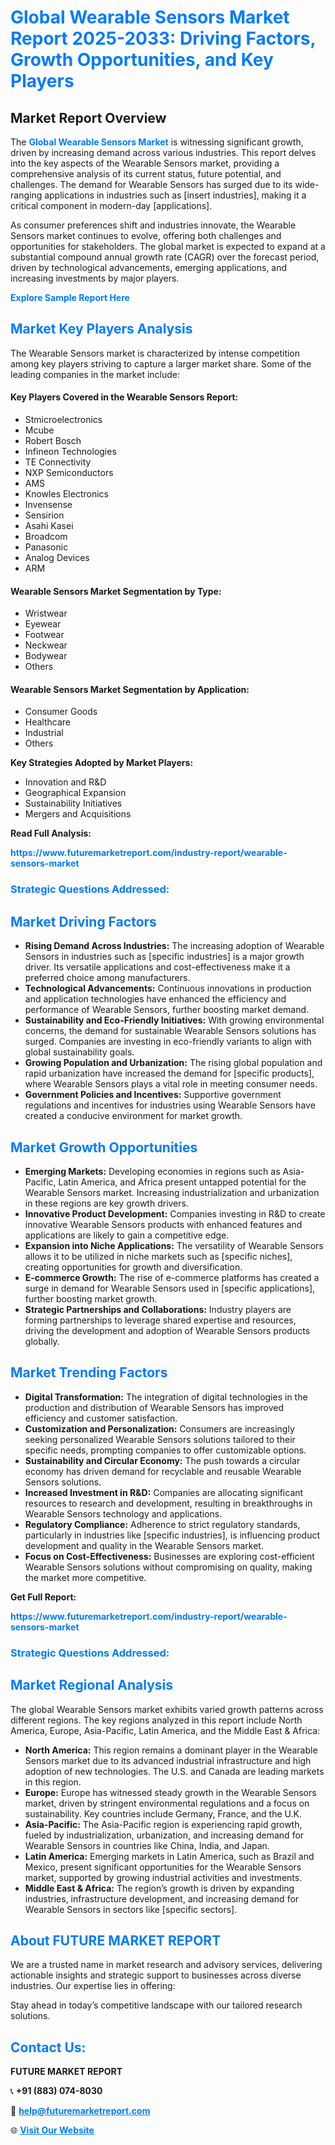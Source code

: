 <h1 style="color: #007BFF;">Global Wearable Sensors Market Report 2025-2033: Driving Factors, Growth Opportunities, and Key Players</h1>

<section id="overview">
<h2>Market Report Overview</h2>
<p>The <a href="https://www.futuremarketreport.com/industry-report/wearable-sensors-market" style="color: #007BFF; text-decoration: none;"><strong>Global Wearable Sensors Market</strong></a> is witnessing significant growth, driven by increasing demand across various industries. This report delves into the key aspects of the Wearable Sensors market, providing a comprehensive analysis of its current status, future potential, and challenges. The demand for Wearable Sensors has surged due to its wide-ranging applications in industries such as [insert industries], making it a critical component in modern-day [applications].</p>
<p>As consumer preferences shift and industries innovate, the Wearable Sensors market continues to evolve, offering both challenges and opportunities for stakeholders. The global market is expected to expand at a substantial compound annual growth rate (CAGR) over the forecast period, driven by technological advancements, emerging applications, and increasing investments by major players.</p>
</section>

<section id="overview">
<p><a href="https://www.futuremarketreport.com/request-sample/reportId=75972" style="color: #007BFF; text-decoration: none;"><strong>Explore Sample Report Here</strong></a></p>
</section>

<section id="key-players">
<h2 style="color: #007BFF;">Market Key Players Analysis</h2>
<p>The Wearable Sensors market is characterized by intense competition among key players striving to capture a larger market share. Some of the leading companies in the market include:</p>
<h4>Key Players Covered in the Wearable Sensors Report:</h4>
<ul><li>Stmicroelectronics</li><li>Mcube</li><li>Robert Bosch</li><li>Infineon Technologies</li><li>TE Connectivity</li><li>NXP Semiconductors</li><li>AMS</li><li>Knowles Electronics</li><li>Invensense</li><li>Sensirion</li><li>Asahi Kasei</li><li>Broadcom</li><li>Panasonic</li><li>Analog Devices</li><li>ARM</li></ul>
<h4>Wearable Sensors Market Segmentation by Type:</h4>
<ul><li>Wristwear</li><li>Eyewear</li><li>Footwear</li><li>Neckwear</li><li>Bodywear</li><li>Others</li></ul>

<h4>Wearable Sensors Market Segmentation by Application:</h4>
<ul><li>Consumer Goods</li><li>Healthcare</li><li>Industrial</li><li>Others</li></ul>
<p><strong>Key Strategies Adopted by Market Players:</strong></p>
<ul>
<li>Innovation and R&D</li>
<li>Geographical Expansion</li>
<li>Sustainability Initiatives</li>
<li>Mergers and Acquisitions</li>
</ul>
</section>

<section>
<p><strong>Read Full Analysis: </strong></p><a href="https://www.futuremarketreport.com/industry-report/wearable-sensors-market" style="color: #007BFF; text-decoration: none;"><strong>https://www.futuremarketreport.com/industry-report/wearable-sensors-market</strong></a>
<h3 style="color: #007BFF;">Strategic Questions Addressed:</h3>
</section>

<section id="driving-factors">
<h2 style="color: #007BFF;">Market Driving Factors</h2>
<ul>
<li><strong>Rising Demand Across Industries:</strong> The increasing adoption of Wearable Sensors in industries such as [specific industries] is a major growth driver. Its versatile applications and cost-effectiveness make it a preferred choice among manufacturers.</li>
<li><strong>Technological Advancements:</strong> Continuous innovations in production and application technologies have enhanced the efficiency and performance of Wearable Sensors, further boosting market demand.</li>
<li><strong>Sustainability and Eco-Friendly Initiatives:</strong> With growing environmental concerns, the demand for sustainable Wearable Sensors solutions has surged. Companies are investing in eco-friendly variants to align with global sustainability goals.</li>
<li><strong>Growing Population and Urbanization:</strong> The rising global population and rapid urbanization have increased the demand for [specific products], where Wearable Sensors plays a vital role in meeting consumer needs.</li>
<li><strong>Government Policies and Incentives:</strong> Supportive government regulations and incentives for industries using Wearable Sensors have created a conducive environment for market growth.</li>
</ul>
</section>

<section id="growth-opportunities">
<h2 style="color: #007BFF;">Market Growth Opportunities</h2>
<ul>
<li><strong>Emerging Markets:</strong> Developing economies in regions such as Asia-Pacific, Latin America, and Africa present untapped potential for the Wearable Sensors market. Increasing industrialization and urbanization in these regions are key growth drivers.</li>
<li><strong>Innovative Product Development:</strong> Companies investing in R&D to create innovative Wearable Sensors products with enhanced features and applications are likely to gain a competitive edge.</li>
<li><strong>Expansion into Niche Applications:</strong> The versatility of Wearable Sensors allows it to be utilized in niche markets such as [specific niches], creating opportunities for growth and diversification.</li>
<li><strong>E-commerce Growth:</strong> The rise of e-commerce platforms has created a surge in demand for Wearable Sensors used in [specific applications], further boosting market growth.</li>
<li><strong>Strategic Partnerships and Collaborations:</strong> Industry players are forming partnerships to leverage shared expertise and resources, driving the development and adoption of Wearable Sensors products globally.</li>
</ul>
</section>

<section id="trending-factors">
<h2 style="color: #007BFF;">Market Trending Factors</h2>
<ul>
<li><strong>Digital Transformation:</strong> The integration of digital technologies in the production and distribution of Wearable Sensors has improved efficiency and customer satisfaction.</li>
<li><strong>Customization and Personalization:</strong> Consumers are increasingly seeking personalized Wearable Sensors solutions tailored to their specific needs, prompting companies to offer customizable options.</li>
<li><strong>Sustainability and Circular Economy:</strong> The push towards a circular economy has driven demand for recyclable and reusable Wearable Sensors solutions.</li>
<li><strong>Increased Investment in R&D:</strong> Companies are allocating significant resources to research and development, resulting in breakthroughs in Wearable Sensors technology and applications.</li>
<li><strong>Regulatory Compliance:</strong> Adherence to strict regulatory standards, particularly in industries like [specific industries], is influencing product development and quality in the Wearable Sensors market.</li>
<li><strong>Focus on Cost-Effectiveness:</strong> Businesses are exploring cost-efficient Wearable Sensors solutions without compromising on quality, making the market more competitive.</li>
</ul>
</section>

<section>
<p><strong>Get Full Report: </strong></p><a href="https://www.futuremarketreport.com/industry-report/wearable-sensors-market" style="color: #007BFF; text-decoration: none;"><strong>https://www.futuremarketreport.com/industry-report/wearable-sensors-market</strong></a>
<h3 style="color: #007BFF;">Strategic Questions Addressed:</h3>
</section>


<section id="regional-analysis">
<h2 style="color: #007BFF;">Market Regional Analysis</h2>
<p>The global Wearable Sensors market exhibits varied growth patterns across different regions. The key regions analyzed in this report include North America, Europe, Asia-Pacific, Latin America, and the Middle East & Africa:</p>
<ul>
<li><strong>North America:</strong> This region remains a dominant player in the Wearable Sensors market due to its advanced industrial infrastructure and high adoption of new technologies. The U.S. and Canada are leading markets in this region.</li>
<li><strong>Europe:</strong> Europe has witnessed steady growth in the Wearable Sensors market, driven by stringent environmental regulations and a focus on sustainability. Key countries include Germany, France, and the U.K.</li>
<li><strong>Asia-Pacific:</strong> The Asia-Pacific region is experiencing rapid growth, fueled by industrialization, urbanization, and increasing demand for Wearable Sensors in countries like China, India, and Japan.</li>
<li><strong>Latin America:</strong> Emerging markets in Latin America, such as Brazil and Mexico, present significant opportunities for the Wearable Sensors market, supported by growing industrial activities and investments.</li>
<li><strong>Middle East & Africa:</strong> The region’s growth is driven by expanding industries, infrastructure development, and increasing demand for Wearable Sensors in sectors like [specific sectors].</li>
</ul>
</section>

<footer>
<h2 style="color: #007BFF;">About FUTURE MARKET REPORT</h2>
<p>We are a trusted name in market research and advisory services, delivering actionable insights and strategic support to businesses across diverse industries. Our expertise lies in offering:</p>

<p>Stay ahead in today’s competitive landscape with our tailored research solutions.</p>

<h2 style="color: #007BFF;">Contact Us:</h2>
<p><strong>FUTURE MARKET REPORT</strong></p>
<p>📞 <strong>+91 (883) 074-8030</strong></p>
<p>📧 <strong><a href="mailto:help@futuremarketreport.com" style="color: #007BFF;">help@futuremarketreport.com</a></strong></p>
<p>🌐 <strong><a href="https://www.futuremarketreport.com/" style="color: #007BFF;">Visit Our Website</a></strong></p>
</footer>